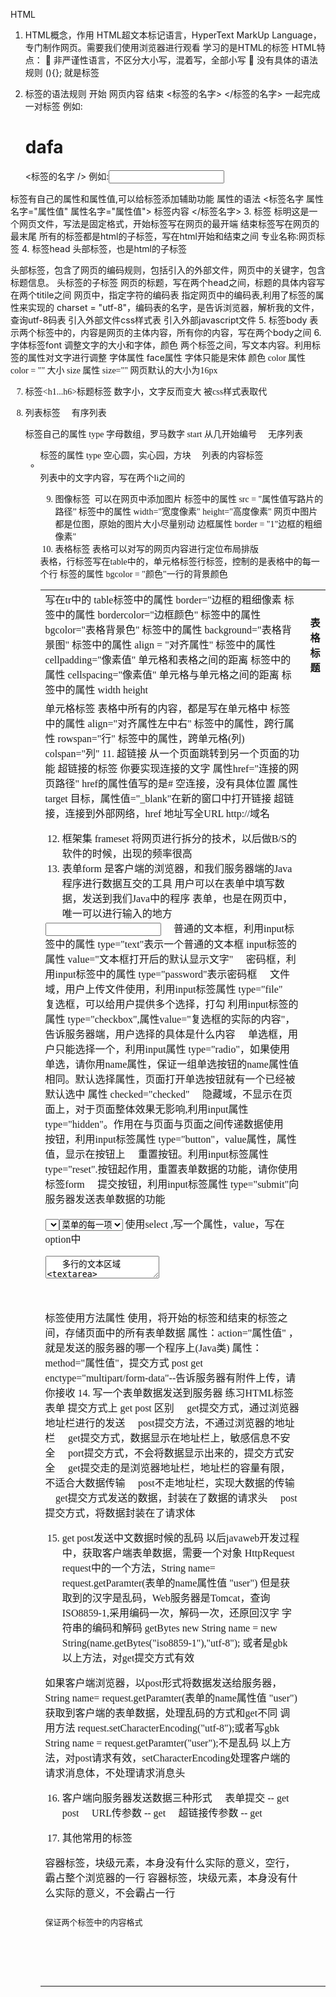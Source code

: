 HTML
1.	HTML概念，作用
  HTML超文本标记语言，HyperText MarkUp Language，专门制作网页。需要我们使用浏览器进行观看
  学习的是HTML的标签
 HTML特点：
	非严谨性语言，不区分大小写，混着写，全部小写
	没有具体的语法规则 (){}; 就是标签

2.	标签的语法规则
   开始       网页内容   结束
  <标签的名字>        </标签的名字>  一起完成一对标签 例如:<h1>dafa</h1>
  <标签的名字  /> 例如:<input />

  标签有自己的属性和属性值,可以给标签添加辅助功能
  属性的语法
  <标签名字 属性名字="属性值" 属性名字="属性值"> 标签内容 </标签名字>
3.	标签<html> </html>
   标明这是一个网页文件，写法是固定格式，开始标签写在网页的最开端
   结束标签写在网页的最末尾
   所有的标签都是html的子标签，写在html开始和结束之间
  专业名称:网页标签
4.	标签head
  头部标签，也是html的子标签
  <head>  </head>
  头部标签，包含了网页的编码规则，包括引入的外部文件，网页中的关键字，包含标题信息。
  头标签的子标签
  <title></title>网页的标题，写在两个head之间，标题的具体内容写在两个titile之间
网页中，指定字符的编码表
 <meta / >指定网页中的编码表,利用了标签的属性来实现的 charset = "utf-8"，编码表的名字，是告诉浏览器，解析我的文件，查询utf-8码表

 <link />引入外部文件css样式表   <script></script>引入外部javascript文件
5.	标签body
  <body> </body>表示两个标签中的，内容是网页的主体内容，所有你的内容，写在两个body之间
6.	字体标签font
  调整文字的大小和字体，颜色
  <font> </font> 两个标签之间，写文本内容。利用标签的属性对文字进行调整
  字体属性 face属性 <font face="属性值"> 字体只能是宋体
 颜色 color 属性 color = ""
 大小 size  属性 size="" 网页默认的大小为16px

7.	标签<h1...h6>标题标签
  数字小，文字反而变大
  被css样式表取代

8.	列表标签
	有序列表<ol>  </ol>
  <ol>标签自己的属性 type 字母数组，罗马数字
      start 从几开始编号
	无序列表<ul>  </ul>
  <ul>标签的属性 type 空心圆，实心园，方块
	列表的内容标签 <li> </li>列表中的文字内容，写在两个li之间的

9.	图像标签
 <img /> 可以在网页中添加图片 
 标签中的属性 src = "属性值写路片的路径”
 标签中的属性 width="宽度像素"  height="高度像素"
 网页中图片都是位图，原始的图片大小尽量别动
 边框属性 border = "1"边框的粗细像素"
10.	表格标签
  表格可以对写的网页内容进行定位布局排版
  <table>表格，行标签<tr>写在table中的，单元格标签<td>写在tr中的
  table标签中的属性 border="边框的粗细像素
      标签中的属性 bordercolor="边框颜色"
      标签中的属性 bgcolor="表格背景色"
      标签中的属性 background="表格背景图"
      标签中的属性 align = "对齐属性"
      标签中的属性 cellpadding="像素值" 单元格和表格之间的距离
      标签中的属性 cellspacing="像素值"  单元格与单元格之间的距离
      标签中的属性 width height
  <th>表格标题</th>
  <tr>行标签，控制的是表格中的每一个行
    标签的属性 bgcolor = "颜色"一行的背景颜色
  <td>单元格标签
    表格中所有的内容，都是写在单元格中
     标签中的属性 align="对齐属性左中右"
     标签中的属性，跨行属性 rowspan="行"
     标签中的属性，跨单元格(列) colspan="列"
11.	超链接
  从一个页面跳转到另一个页面的功能
  超链接的标签 <a> 你要实现连接的文字</a>
  属性href="连接的网页路径"  href的属性值写的是# 空连接，没有具体位置
 属性 target 目标，属性值="_blank"在新的窗口中打开链接
 超链接，连接到外部网络，href 地址写全URL  http://域名

12.	框架集 frameset
  将网页进行拆分的技术，以后做B/S的软件的时候，出现的频率很高
13.	表单form
  是客户端的浏览器，和我们服务器端的Java程序进行数据互交的工具
  用户可以在表单中填写数据，发送到我们Java中的程序
  表单，也是在网页中，唯一可以进行输入的地方
  <input>
	普通的文本框，利用input标签中的属性 type="text"表示一个普通的文本框
      input标签的属性 value="文本框打开后的默认显示文字"
	密码框，利用input标签中的属性 type="password"表示密码框
	文件域，用户上传文件使用，利用input标签属性 type="file"
	复选框，可以给用户提供多个选择，打勾 利用input标签的属性 type="checkbox",属性value="复选框的实际的内容"，告诉服务器端，用户选择的具体是什么内容
	单选框，用户只能选择一个，利用input属性 type="radio"，如果使用单选，请你用name属性，保证一组单选按钮的name属性值相同。默认选择属性，页面打开单选按钮就有一个已经被默认选中 属性 checked="checked"
	隐藏域，不显示在页面上，对于页面整体效果无影响,利用input属性 type="hidden"。作用在与页面与页面之间传递数据使用
	按钮，利用input标签属性 type="button"，value属性，属性值，显示在按钮上
	重置按钮。利用input标签属性 type="reset".按钮起作用，重置表单数据的功能，请你使用标签form
	提交按钮，利用input标签属性 type="submit"向服务器发送表单数据的功能

  <select>下拉菜单
   <select> <option>菜单的每一项</option><option>菜单的每一项</option></select>
    使用select ,写一个属性，value，写在option中
  <textarea>
   多行的文本区域 <textarea></textarea>

	<form>标签使用方法属性
   使用，将开始的标签和结束的标签之间，存储页面中的所有表单数据
   属性：action="属性值" ，就是发送的服务器的哪一个程序上(Java类)
   属性：method="属性值"，提交方式 post get
   enctype="multipart/form-data"--告诉服务器有附件上传，请你接收
14.	写一个表单数据发送到服务器
   练习HTML标签
   表单
   提交方式上 get  post 区别
	get提交方式，通过浏览器地址栏进行的发送
	post提交方法，不通过浏览器的地址栏
	get提交方式，数据显示在地址栏上，敏感信息不安全
	port提交方式，不会将数据显示出来的，提交方式安全
	get提交走的是浏览器地址栏，地址栏的容量有限，不适合大数据传输
	post不走地址栏，实现大数据的传输
	get提交方式发送的数据，封装在了数据的请求头
	post提交方式，将数据封装在了请求体

15.	get   post发送中文数据时候的乱码
  以后javaweb开发过程中，获取客户端表单数据，需要一个对象 HttpRequest request中的一个方法，String name= request.getParamter(表单的name属性值 "user")
 但是获取到的汉字是乱码，Web服务器是Tomcat，查询ISO8859-1,采用编码一次，解码一次，还原回汉字
  字符串的编码和解码     getBytes  new String
  name = new String(name.getBytes("iso8859-1"),"utf-8");  或者是gbk
以上方法，对get提交方式有效

 如果客户端浏览器，以post形式将数据发送给服务器，String name= request.getParamter(表单的name属性值 "user")获取到客户端的表单数据，处理乱码的方式和get不同
  调用方法 request.setCharacterEncoding("utf-8");或者写gbk
  String name = request.getParamter("user");不是乱码
以上方法，对post请求有效，setCharacterEncoding处理客户端的请求消息体，不处理请求消息头

16.	客户端向服务器发送数据三种形式
	表单提交 -- get  post
	URL传参数 -- get
	超链接传参数 -- get

17.	其他常用的标签
  <div></div>容器标签，块级元素，本身没有什么实际的意义，空行，霸占整个浏览器的一行
  <span></span>容器标签，块级元素，本身没有什么实际的意义，不会霸占一行

 <pre><pre>保证两个标签中的内容格式
 <marquee> </marquee>
